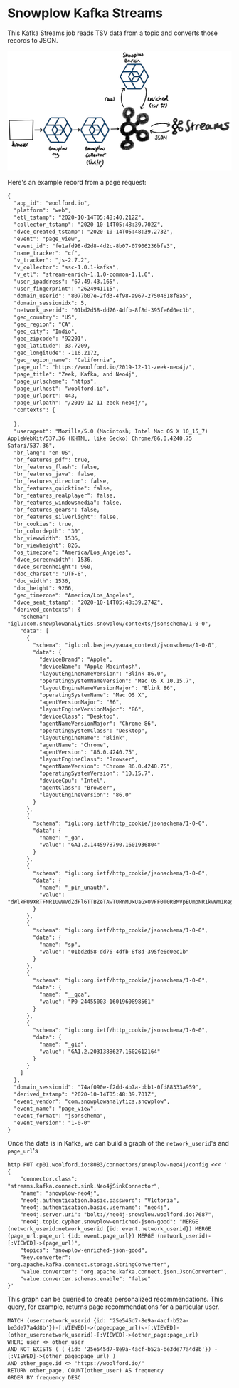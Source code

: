 # Snowplow Kafka Streams

This Kafka Streams job reads TSV data from a topic and converts those records to JSON.

![snowplow-arch](img/snowplow-arch.png)

Here's an example record from a page request:

    {
      "app_id": "woolford.io",
      "platform": "web",
      "etl_tstamp": "2020-10-14T05:48:40.212Z",
      "collector_tstamp": "2020-10-14T05:48:39.702Z",
      "dvce_created_tstamp": "2020-10-14T05:48:39.273Z",
      "event": "page_view",
      "event_id": "fe1afd98-d2d8-4d2c-8b07-07906236bfe3",
      "name_tracker": "cf",
      "v_tracker": "js-2.7.2",
      "v_collector": "ssc-1.0.1-kafka",
      "v_etl": "stream-enrich-1.1.0-common-1.1.0",
      "user_ipaddress": "67.49.43.165",
      "user_fingerprint": "2624941115",
      "domain_userid": "8077b07e-2fd3-4f98-a967-27504618f8a5",
      "domain_sessionidx": 5,
      "network_userid": "01bd2d58-dd76-4dfb-8f8d-395fe6d0ec1b",
      "geo_country": "US",
      "geo_region": "CA",
      "geo_city": "Indio",
      "geo_zipcode": "92201",
      "geo_latitude": 33.7209,
      "geo_longitude": -116.2172,
      "geo_region_name": "California",
      "page_url": "https://woolford.io/2019-12-11-zeek-neo4j/",
      "page_title": "Zeek, Kafka, and Neo4j",
      "page_urlscheme": "https",
      "page_urlhost": "woolford.io",
      "page_urlport": 443,
      "page_urlpath": "/2019-12-11-zeek-neo4j/",
      "contexts": {
        
      },
      "useragent": "Mozilla/5.0 (Macintosh; Intel Mac OS X 10_15_7) AppleWebKit/537.36 (KHTML, like Gecko) Chrome/86.0.4240.75 Safari/537.36",
      "br_lang": "en-US",
      "br_features_pdf": true,
      "br_features_flash": false,
      "br_features_java": false,
      "br_features_director": false,
      "br_features_quicktime": false,
      "br_features_realplayer": false,
      "br_features_windowsmedia": false,
      "br_features_gears": false,
      "br_features_silverlight": false,
      "br_cookies": true,
      "br_colordepth": "30",
      "br_viewwidth": 1536,
      "br_viewheight": 826,
      "os_timezone": "America/Los_Angeles",
      "dvce_screenwidth": 1536,
      "dvce_screenheight": 960,
      "doc_charset": "UTF-8",
      "doc_width": 1536,
      "doc_height": 9266,
      "geo_timezone": "America/Los_Angeles",
      "dvce_sent_tstamp": "2020-10-14T05:48:39.274Z",
      "derived_contexts": {
        "schema": "iglu:com.snowplowanalytics.snowplow/contexts/jsonschema/1-0-0",
        "data": [
          {
            "schema": "iglu:nl.basjes/yauaa_context/jsonschema/1-0-0",
            "data": {
              "deviceBrand": "Apple",
              "deviceName": "Apple Macintosh",
              "layoutEngineNameVersion": "Blink 86.0",
              "operatingSystemNameVersion": "Mac OS X 10.15.7",
              "layoutEngineNameVersionMajor": "Blink 86",
              "operatingSystemName": "Mac OS X",
              "agentVersionMajor": "86",
              "layoutEngineVersionMajor": "86",
              "deviceClass": "Desktop",
              "agentNameVersionMajor": "Chrome 86",
              "operatingSystemClass": "Desktop",
              "layoutEngineName": "Blink",
              "agentName": "Chrome",
              "agentVersion": "86.0.4240.75",
              "layoutEngineClass": "Browser",
              "agentNameVersion": "Chrome 86.0.4240.75",
              "operatingSystemVersion": "10.15.7",
              "deviceCpu": "Intel",
              "agentClass": "Browser",
              "layoutEngineVersion": "86.0"
            }
          },
          {
            "schema": "iglu:org.ietf/http_cookie/jsonschema/1-0-0",
            "data": {
              "name": "_ga",
              "value": "GA1.2.1445978790.1601936804"
            }
          },
          {
            "schema": "iglu:org.ietf/http_cookie/jsonschema/1-0-0",
            "data": {
              "name": "_pin_unauth",
              "value": "dWlkPU9XRTFNR1UwWVdZdFl6TTBZeTAwTURnMUxUaGxOVFF0T0RBMVpEUmpNR1kwWm1Reg"
            }
          },
          {
            "schema": "iglu:org.ietf/http_cookie/jsonschema/1-0-0",
            "data": {
              "name": "sp",
              "value": "01bd2d58-dd76-4dfb-8f8d-395fe6d0ec1b"
            }
          },
          {
            "schema": "iglu:org.ietf/http_cookie/jsonschema/1-0-0",
            "data": {
              "name": "__qca",
              "value": "P0-24455003-1601960898561"
            }
          },
          {
            "schema": "iglu:org.ietf/http_cookie/jsonschema/1-0-0",
            "data": {
              "name": "_gid",
              "value": "GA1.2.2031388627.1602612164"
            }
          }
        ]
      },
      "domain_sessionid": "74af090e-f2dd-4b7a-bbb1-0fd88333a959",
      "derived_tstamp": "2020-10-14T05:48:39.701Z",
      "event_vendor": "com.snowplowanalytics.snowplow",
      "event_name": "page_view",
      "event_format": "jsonschema",
      "event_version": "1-0-0"
    }

Once the data is in Kafka, we can build a graph of the `network_userid`'s and `page_url`'s

    http PUT cp01.woolford.io:8083/connectors/snowplow-neo4j/config <<< '
    {
        "connector.class": "streams.kafka.connect.sink.Neo4jSinkConnector",
        "name": "snowplow-neo4j",
        "neo4j.authentication.basic.password": "V1ctoria",
        "neo4j.authentication.basic.username": "neo4j",
        "neo4j.server.uri": "bolt://neo4j-snowplow.woolford.io:7687",
        "neo4j.topic.cypher.snowplow-enriched-json-good": "MERGE (network_userid:network_userid {id: event.network_userid}) MERGE (page_url:page_url {id: event.page_url}) MERGE (network_userid)-[:VIEWED]->(page_url)",
        "topics": "snowplow-enriched-json-good",
        "key.converter": "org.apache.kafka.connect.storage.StringConverter",
        "value.converter": "org.apache.kafka.connect.json.JsonConverter",
        "value.converter.schemas.enable": "false"
    }'

This graph can be queried to create personalized recommendations. This query, for example, returns page recommendations for a particular user.

    MATCH (user:network_userid {id: '25e545d7-8e9a-4acf-b52a-be3de77a4d8b'})-[:VIEWED]->(page:page_url)<-[:VIEWED]-(other_user:network_userid)-[:VIEWED]->(other_page:page_url)
    WHERE user <> other_user
    AND NOT EXISTS ( ( {id: '25e545d7-8e9a-4acf-b52a-be3de77a4d8b'}) -[:VIEWED]->(other_page:page_url) )
    AND other_page.id <> "https://woolford.io/"
    RETURN other_page, COUNT(other_user) AS frequency
    ORDER BY frequency DESC

[//]: # (TODO: mention the cold-start issue, i.e. the "green Volvo" problem)
